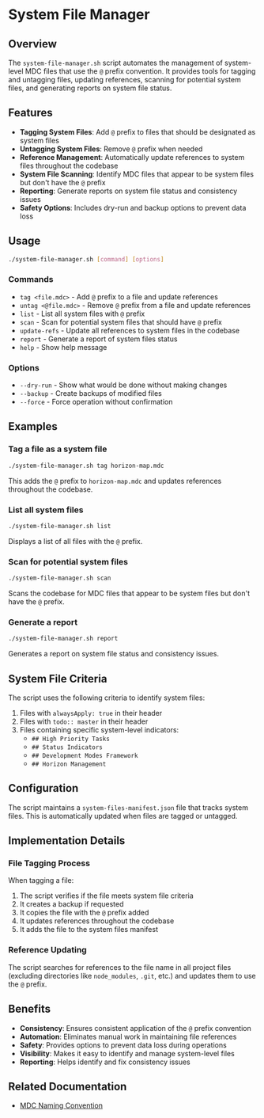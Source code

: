 # System File Manager

## Overview

The `system-file-manager.sh` script automates the management of system-level MDC files that use the `@` prefix convention. It provides tools for tagging and untagging files, updating references, scanning for potential system files, and generating reports on system file status.

## Features

- **Tagging System Files**: Add `@` prefix to files that should be designated as system files
- **Untagging System Files**: Remove `@` prefix when needed
- **Reference Management**: Automatically update references to system files throughout the codebase
- **System File Scanning**: Identify MDC files that appear to be system files but don't have the `@` prefix
- **Reporting**: Generate reports on system file status and consistency issues
- **Safety Options**: Includes dry-run and backup options to prevent data loss

## Usage

```bash
./system-file-manager.sh [command] [options]
```

### Commands

- `tag <file.mdc>` - Add `@` prefix to a file and update references
- `untag <@file.mdc>` - Remove `@` prefix from a file and update references
- `list` - List all system files with `@` prefix
- `scan` - Scan for potential system files that should have `@` prefix
- `update-refs` - Update all references to system files in the codebase
- `report` - Generate a report of system files status
- `help` - Show help message

### Options

- `--dry-run` - Show what would be done without making changes
- `--backup` - Create backups of modified files
- `--force` - Force operation without confirmation

## Examples

### Tag a file as a system file

```bash
./system-file-manager.sh tag horizon-map.mdc
```

This adds the `@` prefix to `horizon-map.mdc` and updates references throughout the codebase.

### List all system files

```bash
./system-file-manager.sh list
```

Displays a list of all files with the `@` prefix.

### Scan for potential system files

```bash
./system-file-manager.sh scan
```

Scans the codebase for MDC files that appear to be system files but don't have the `@` prefix.

### Generate a report

```bash
./system-file-manager.sh report
```

Generates a report on system file status and consistency issues.

## System File Criteria

The script uses the following criteria to identify system files:

1. Files with `alwaysApply: true` in their header
2. Files with `todo:: master` in their header
3. Files containing specific system-level indicators:
   - `## High Priority Tasks`
   - `## Status Indicators`
   - `## Development Modes Framework`
   - `## Horizon Management`

## Configuration

The script maintains a `system-files-manifest.json` file that tracks system files. This is automatically updated when files are tagged or untagged.

## Implementation Details

### File Tagging Process

When tagging a file:

1. The script verifies if the file meets system file criteria
2. It creates a backup if requested
3. It copies the file with the `@` prefix added
4. It updates references throughout the codebase
5. It adds the file to the system files manifest

### Reference Updating

The script searches for references to the file name in all project files (excluding directories like `node_modules`, `.git`, etc.) and updates them to use the `@` prefix.

## Benefits

- **Consistency**: Ensures consistent application of the `@` prefix convention
- **Automation**: Eliminates manual work in maintaining file references
- **Safety**: Provides options to prevent data loss during operations
- **Visibility**: Makes it easy to identify and manage system-level files
- **Reporting**: Helps identify and fix consistency issues

## Related Documentation

- [MDC Naming Convention](./mdc-naming-convention.md) 
